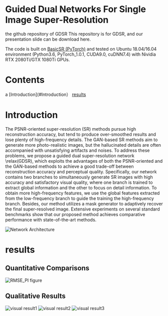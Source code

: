 # Guided Dual Networks For Single Image Super-Resolution
the github repository of GDSR
This repository is for GDSR, and our presentation slide can be download here.

The code is built on [BasicSR (PyTorch)](https://github.com/xinntao/BasicSR) and tested on Ubuntu 18.04/16.04 environment (Python3.6, PyTorch_1.0.1, CUDA9.0, cuDNN7.4) with Nividia RTX 2080Ti/GTX 1080Ti GPUs.
# Contents
a
[Introduction](#Introduction）
[results](#resluts)

# Introduction
The PSNR-oriented super-resolution (SR) methods pursue high reconstruction accuracy, but tend to produce over-smoothed results and lose plenty of high-frequency details. The GAN-based SR methods aim to generate more photo-realistic images, but the hallucinated details are often accompanied with unsatisfying artifacts and noises. To address these problems, we propose a guided dual super-resolution network \relax(GDSR), which exploits the advantages of both the PSNR-oriented and the GAN-based methods to achieve a good trade-off between reconstruction accuracy and perceptual quality. Specifically, our network contains two branches to simultaneously generate SR images with high accuracy and satisfactory visual quality, where one branch is trained to extract global information and the other to focus on detail information. To obtain more high-frequency features, we use the global features extracted from the low-frequency branch to guide the training the high-frequency branch. Besides, our method utilizes a mask generator to adaptively recover the final super-resolved image. Extensive experiments on several standard benchmarks show that our proposed method achieves comparative performance with state-of-the-art methods.

![Network Architecture](https://github.com/wenchen4321/GDSR/tree/master/imgs/network1.png)

# results
## Quantitative Comparisons
![RMSE_PI figure](https://github.com/wenchen4321/GDSR/tree/master/imgs/RMSE_PI.png)

## Qualitative Results
![visual result1](https://github.com/wenchen4321/GDSR/tree/master/imgs/visual_result1.png)
![visual result2](https://github.com/wenchen4321/GDSR/tree/master/imgs/visual_result2.png)
![visual result3](https://github.com/wenchen4321/GDSR/tree/master/imgs/visual_result3.png)
